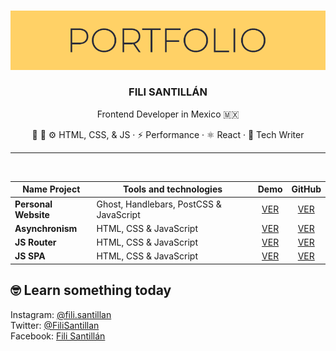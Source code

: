 <br />
<p align="center">
  <a href="https://github.com/FiliSantillan/asynchronism">
    <img src="gh-static/logo.png" alt="Logo">
  </a>

  <h3 align="center">FILI SANTILLÁN</h3>

  <p align="center">Frontend Developer in Mexico 🇲🇽</p>

  <p align="center">
    <span>🌳 🎨 ⚙️ HTML, CSS, & JS</span>
    ·
    <span>⚡️ Performance</span>
    ·
    <span>⚛️ React</span>
    ·
    <span>📝 Tech Writer</span>
  </p>
</p>
<hr />

<br>

| Name Project         | Tools and technologies                  |                         Demo                         |                          GitHub                           |
| -------------------- | --------------------------------------- | :--------------------------------------------------: | :-------------------------------------------------------: |
| **Personal Website** | Ghost, Handlebars, PostCSS & JavaScript |               [VER](filisantillan.com)               | [VER](https://github.com/FiliSantillan/filisantillan.com) |
| **Asynchronism**     | HTML, CSS & JavaScript                  | [VER](https://filisantillan.github.io/asynchronism/) |   [VER](https://github.com/FiliSantillan/asynchronism)    |
| **JS Router**        | HTML, CSS & JavaScript                  |    [VER](https://js-vanilla-router.netlify.app/)     |     [VER](https://github.com/FiliSantillan/js-router)     |
| **JS SPA**           | HTML, CSS & JavaScript                  |      [VER](https://js-vanilla-spa.netlify.app/)      |  [VER](https://github.com/FiliSantillan/js-vanilla-spa)   |

## 🤓 Learn something today

Instagram: [@fili.santillan](https://www.instagram.com/fili.santillan/)  
Twitter: [@FiliSantillan](https://twitter.com/FiliSantillan)  
Facebook: [Fili Santillán](https://www.facebook.com/FiliSantillan96/)  